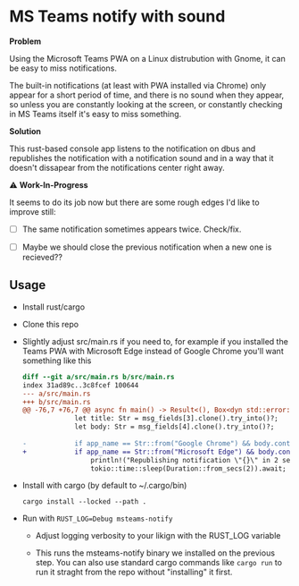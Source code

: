 # MS Teams notify with sound

**Problem**

Using the Microsoft Teams PWA on a Linux distrubution with Gnome,
it can be easy to miss notifications.

The built-in notifications (at least with PWA installed via Chrome) only appear for a short period of time,
and there is no sound when they appear, so unless you are constantly looking at the screen,
or constantly checking in MS Teams itself it's easy to miss something.

**Solution**

This rust-based console app listens to the notification on dbus and republishes the notification
with a notification sound and in a way that it doesn't dissapear from the notifications center right away.

:warning: **Work-In-Progress**

It seems to do its job now but there are some rough edges I'd like to improve still:

- [ ] The same notification sometimes appears twice. Check/fix.

- [ ] Maybe we should close the previous notification when a new one is recieved??

## Usage

* Install rust/cargo

* Clone this repo

* Slightly adjust src/main.rs if you need to,
  for example if you installed the Teams PWA with Microsoft Edge instead of Google Chrome
  you'll want something like this

  ```patch
  diff --git a/src/main.rs b/src/main.rs
  index 31ad89c..3c8fcef 100644
  --- a/src/main.rs
  +++ b/src/main.rs
  @@ -76,7 +76,7 @@ async fn main() -> Result<(), Box<dyn std::error::Error>> {
               let title: Str = msg_fields[3].clone().try_into()?;
               let body: Str = msg_fields[4].clone().try_into()?;
 
  -            if app_name == Str::from("Google Chrome") && body.contains("teams.microsoft.com") {
  +            if app_name == Str::from("Microsoft Edge") && body.contains("teams.microsoft.com") {
                   println!("Republishing notification \"{}\" in 2 seconds", title);
                   tokio::time::sleep(Duration::from_secs(2)).await;
  ```

* Install with cargo (by default to ~/.cargo/bin)

  ```
  cargo install --locked --path .
  ```

* Run with `RUST_LOG=Debug msteams-notify`

  * Adjust logging verbosity to your likign with the RUST_LOG variable

  * This runs the msteams-notify binary we installed on the previous step.
    You can also use standard cargo commands like `cargo run` to run it straght from the repo
    without "installing" it first.
